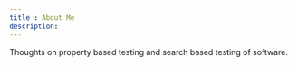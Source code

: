 ```yaml
---
title : About Me
description:
---
```


Thoughts on property based testing and search based testing of software. 